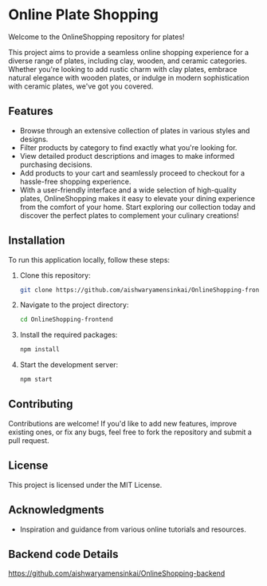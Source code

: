 # Online Plate Shopping

Welcome to the OnlineShopping repository for plates!

This project aims to provide a seamless online shopping experience for a diverse range of plates, including clay, wooden, and ceramic categories. Whether you're looking to add rustic charm with clay plates, embrace natural elegance with wooden plates, or indulge in modern sophistication with ceramic plates, we've got you covered.

## Features

- Browse through an extensive collection of plates in various styles and designs.
- Filter products by category to find exactly what you're looking for.
- View detailed product descriptions and images to make informed purchasing decisions.
- Add products to your cart and seamlessly proceed to checkout for a hassle-free shopping experience.
- With a user-friendly interface and a wide selection of high-quality plates, OnlineShopping makes it easy to elevate your dining experience from the comfort of your home. Start exploring our collection today and discover the perfect plates to complement your culinary creations!

## Installation

To run this application locally, follow these steps:

1. Clone this repository:

    ```bash
    git clone https://github.com/aishwaryamensinkai/OnlineShopping-frontend.git

2. Navigate to the project directory:

    ```bash
    cd OnlineShopping-frontend

3. Install the required packages:

    ```bash
    npm install

4. Start the development server:

    ```bash
    npm start

## Contributing
Contributions are welcome! If you'd like to add new features, improve existing ones, or fix any bugs, feel free to fork the repository and submit a pull request.

## License
This project is licensed under the MIT License.

## Acknowledgments

- Inspiration and guidance from various online tutorials and resources.

## Backend code Details
https://github.com/aishwaryamensinkai/OnlineShopping-backend
